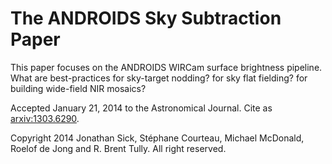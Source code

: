 # The ANDROIDS Sky Subtraction Paper

This paper focuses on the ANDROIDS WIRCam surface brightness pipeline.
What are best-practices for sky-target nodding? for sky flat fielding? for building wide-field NIR mosaics?

Accepted January 21, 2014 to the Astronomical Journal. Cite as [arxiv:1303.6290](http://arxiv.org/abs/1303.6290).

Copyright 2014 Jonathan Sick, Stéphane Courteau, Michael McDonald, Roelof de Jong and R. Brent Tully. All right reserved.
